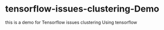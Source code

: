 # tensorflow-issues-clustering-Demo
this is a demo for Tensorflow issues clustering Using tensorflow

